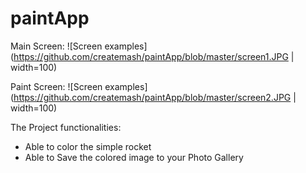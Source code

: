 # paintApp
Main Screen:
![Screen examples](https://github.com/createmash/paintApp/blob/master/screen1.JPG | width=100)

Paint Screen:
![Screen examples](https://github.com/createmash/paintApp/blob/master/screen2.JPG | width=100)

The Project functionalities:
- Able to color the simple rocket
- Able to Save the colored image to your Photo Gallery



